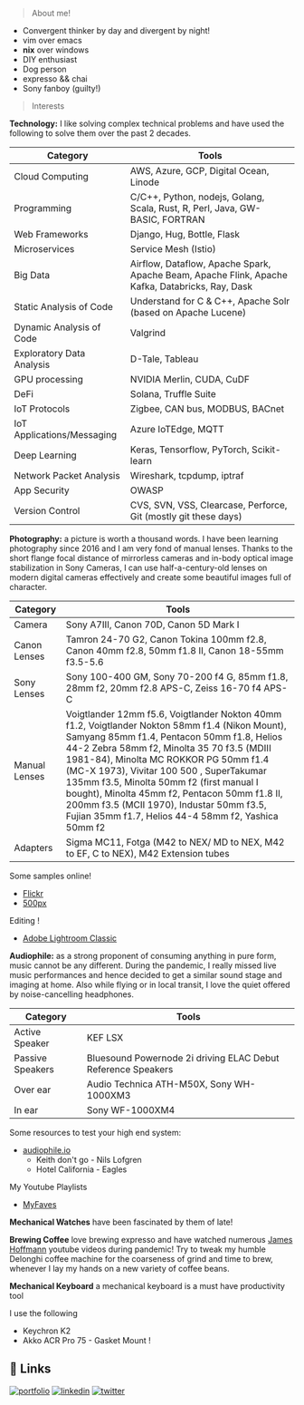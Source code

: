 > About me!

* Convergent thinker by day and divergent by night!
* vim over emacs
* **nix** over windows
* DIY enthusiast
* Dog person
* expresso && chai
* Sony fanboy (guilty!)

> Interests

**Technology:** I like solving complex technical problems and have used the following to solve them over the past 2 decades.

|Category| Tools|
|-|-|
|Cloud Computing|AWS, Azure, GCP, Digital Ocean, Linode|
|Programming|C/C++, Python, nodejs, Golang, Scala, Rust, R, Perl, Java, GW-BASIC, FORTRAN|
|Web Frameworks|Django, Hug, Bottle, Flask|
|Microservices|Service Mesh (Istio)|
|Big Data|Airflow, Dataflow, Apache Spark, Apache Beam, Apache Flink, Apache Kafka, Databricks, Ray, Dask|
|Static Analysis of Code|Understand for C & C++, Apache Solr (based on Apache Lucene)|
|Dynamic Analysis of Code|Valgrind|
|Exploratory Data Analysis|D-Tale, Tableau|
|GPU processing|NVIDIA Merlin, CUDA, CuDF|
|DeFi|Solana, Truffle Suite|
|IoT Protocols|Zigbee, CAN bus, MODBUS, BACnet|
|IoT Applications/Messaging|Azure IoTEdge, MQTT|
|Deep Learning|Keras, Tensorflow, PyTorch, Scikit-learn|
|Network Packet Analysis|Wireshark, tcpdump, iptraf|
|App Security|OWASP|
|Version Control|CVS, SVN, VSS, Clearcase, Perforce, Git (mostly git these days)|

**Photography:** a picture is worth a thousand words. I have been learning photography since 2016 and I am very fond of manual lenses. Thanks to the short flange focal distance of mirrorless cameras and in-body optical image stabilization in Sony Cameras, I can use half-a-century-old lenses on modern digital cameras effectively and create some beautiful images full of character.


|Category| Tools|
|--------|------|
|Camera| Sony A7III, Canon 70D, Canon 5D Mark I|
|Canon Lenses|Tamron 24-70 G2, Canon Tokina 100mm f2.8, Canon 40mm f2.8, 50mm f1.8 II, Canon 18-55mm f3.5-5.6|
|Sony Lenses|Sony 100-400 GM, Sony 70-200 f4 G, 85mm f1.8, 28mm f2, 20mm f2.8 APS-C, Zeiss 16-70 f4 APS-C |
|Manual Lenses|Voigtlander 12mm f5.6, Voigtlander Nokton 40mm f1.2, Voigtlander Nokton 58mm f1.4 (Nikon Mount), Samyang 85mm f1.4, Pentacon 50mm f1.8, Helios 44-2 Zebra  58mm f2, Minolta 35 70 f3.5 (MDIII 1981-84), Minolta MC ROKKOR PG 50mm f1.4 (MC-X 1973), Vivitar 100 500 , SuperTakumar 135mm f3.5, Minolta 50mm f2 (first manual I bought), Minolta 45mm f2, Pentacon 50mm f1.8 II, 200mm f3.5 (MCII 1970), Industar 50mm f3.5, Fujian 35mm f1.7, Helios 44-4 58mm f2, Yashica 50mm f2|
|Adapters|Sigma MC11, Fotga (M42 to NEX/ MD to NEX, M42 to EF, C to NEX), M42 Extension tubes|

Some samples online!

* [Flickr](https://flickr.com/photos/abhishesh-sharma/)
* [500px](https://500px.com/p/AbhisheshSharma)

Editing !

* [Adobe Lightroom Classic](https://lightroom.adobe.com/)

**Audiophile:** as a strong proponent of consuming anything in pure form, music cannot be any different. During the pandemic, I really missed live music performances and hence decided to get a similar sound stage and imaging at home. Also while flying or in local transit, I love the quiet offered by noise-cancelling headphones.

|Category| Tools|
|-|-|
|Active Speaker| KEF LSX|
|Passive Speakers| Bluesound Powernode 2i driving ELAC Debut Reference Speakers|
|Over ear|Audio Technica ATH-M50X, Sony WH-1000XM3|
|In ear|Sony WF-1000XM4|

Some resources to test your high end system:

* [audiophile.io](https://audiophilemusic.io/portfolio/top-10-samplers-for-test-high-end-system/)
  * Keith don't go - Nils Lofgren
  * Hotel California - Eagles

My Youtube Playlists

* [MyFaves](https://youtube.com/playlist?list=PLj55yZwiFXSTzrE8k7Lse6HNOzAnYGBXq)

**Mechanical Watches** have been fascinated by them of late!


**Brewing Coffee** love brewing expresso and have watched numerous [James Hoffmann](https://www.jameshoffmann.co.uk/) youtube videos during pandemic! Try to tweak my humble Delonghi coffee machine for the coarseness of grind and time to brew, whenever I lay my hands on a new variety of coffee beans.

**Mechanical Keyboard** a mechanical keyboard is a must have productivity tool

I use the following
* Keychron K2
* Akko ACR Pro 75 - Gasket Mount !

## 🔗 Links

[![portfolio](https://img.shields.io/badge/my_portfolio-000?style=for-the-badge&logo=ko-fi&logoColor=white)](https://abhishesh.com/)
[![linkedin](https://img.shields.io/badge/linkedin-0A66C2?style=for-the-badge&logo=linkedin&logoColor=white)](https://www.linkedin.com/abhishesh)
[![twitter](https://img.shields.io/badge/twitter-1DA1F2?style=for-the-badge&logo=twitter&logoColor=white)](https://twitter.com/abhishesh)
